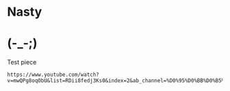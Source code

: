 # Nasty

# (-_-;)
Test piece

~~~~~~~~~~~~~~~~~~~~~~~~~~~~~~~~~~~~~~~~~~~~~~~~~~~~~~~~~~~~~~~~~~~~~~~~~~~~~~~~~~~~~~~~~~~~~~~~~~~~~~~~~~~~~~~~~~~~~~~~~~~~~~~~~~~~~~~~~~~~~~~~~~~~
https://www.youtube.com/watch?v=mwQPg8oqObU&list=RDii8fedj3Ks0&index=2&ab_channel=%D0%95%D0%BB%D0%B5%D0%BD%D0%B0%D0%A0%D1%8F%D0%B1%D0%BE%D0%B2%D0%B0
